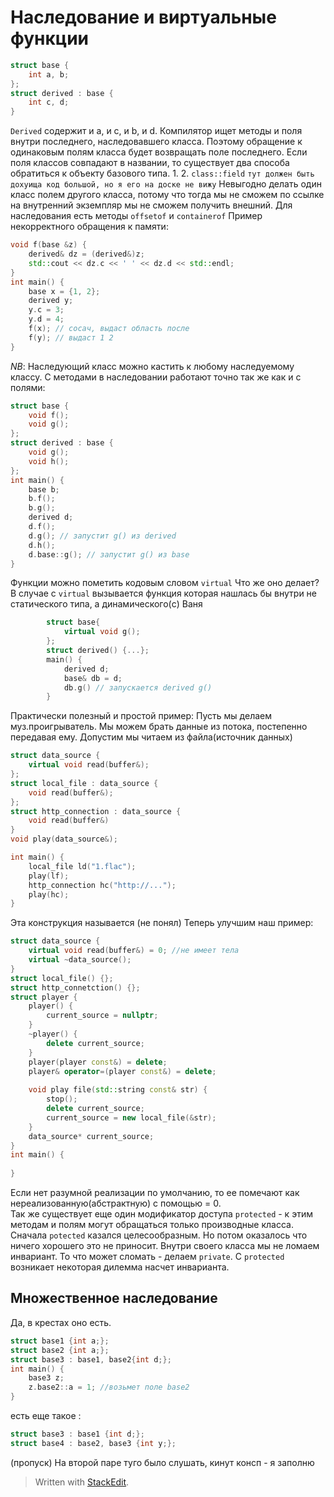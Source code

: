 ﻿# Наследование и виртуальные функции
```c++
struct base {
	int a, b;
};
struct derived : base {
	int c, d;
}
```
`Derived` содержит и а, и с, и b, и d.
Компилятор ищет методы и поля внутри последнего, наследовавшего класса. Поэтому обращение к одинаковым полям класса будет возвращать поле последнего.
Если поля классов совпадают в названии, то существует два способа обратиться к объекту базового типа.
1. 
2.  `class::field`
`тут должен быть дохуища код большой, но я его на доске не вижу`
Невыгодно делать один класс полем другого класса, потому что тогда мы не сможем по ссылке на внутренний экземпляр мы не сможем получить внешний.
Для наследования есть методы `offsetof` и `containerof`
Пример некорректного обращения к памяти: 
```c++
void f(base &z) {
	derived& dz = (derived&)z;
	std::cout << dz.c << ' ' << dz.d << std::endl;
}
int main() {
	base x = {1, 2};
	derived y;
	y.c = 3;
	y.d = 4;
	f(x); // сосач, выдаст область после
	f(y); // выдаст 1 2
}
``` 
$NB$: Наследующий класс можно кастить к любому наследуемому классу.
С методами в наследовании работают точно так же как и с полями:
```c++
struct base {
	void f();
	void g();
};
struct derived : base {
	void g();
	void h();
};
int main() {
	base b;
	b.f();
	b.g();
	derived d;
	d.f();
	d.g(); // запустит g() из derived
	d.h();
	d.base::g(); // запустит g() из base
}
```
Функции можно пометить кодовым словом `virtual`
Что же оно делает? В случае с `virtual` вызывается функция которая нашлась бы внутри не статического типа, а динамического(c) Ваня
```c++
		struct base{
			virtual void g();
		};
		struct derived() {...};
		main() {
			derived d;
			base& db = d;
			db.g() // запускается derived g()
		}
```
Практически полезный и простой пример:
Пусть мы делаем муз.проигрыватель. Мы можем брать данные из потока, постепенно передавая ему. Допустим мы читаем из файла(источник данных)
```c++
struct data_source {
	virtual void read(buffer&);
};
struct local_file : data_source {
	void read(buffer&);
};
struct http_connection : data_source {
	void read(buffer&)
}
void play(data_source&);

int main() {
	local_file ld("1.flac");
	play(lf);
	http_connection hc("http://...");
	play(hc);
}
``` 
Эта конструкция называется (не понял)
Теперь улучшим наш пример:
```c++
struct data_source {
	virtual void read(buffer&) = 0; //не имеет тела
	virtual ~data_source();
}
struct local_file() {};
struct http_connetction() {};
struct player {
	player() {
		current_source = nullptr;
	}
	~player() {
		delete current_source;
	}
	player(player const&) = delete;
	player& operator=(player const&) = delete;
	
	void play file(std::string const& str) {
		stop();
		delete current_source;
		current_source = new local_file(&str);
	}
	data_source* current_source;
}
int main() {
	
}
```
Если нет разумной реализации по умолчанию, то ее помечают как нереализованную(абстрактную) с помощью = 0.  
Так же существует еще один модификатор доступа `protected` - к этим методам и полям могут обращаться только производные класса.
Сначала `potected` казался целесообразным. Но потом оказалось что ничего хорошего это не приносит.
Внутри своего класса мы не ломаем инвариант. То что может сломать - делаем `private`.  С `protected` возникает некоторая дилемма насчет инварианта.

## Множественное наследование
Да, в крестах оно есть.
```c++
struct base1 {int a;};
struct base2 {int a;};
struct base3 : base1, base2{int d;};
int main() {
	base3 z;
	z.base2::a = 1; //возьмет поле base2
}
```
есть еще такое :
```c++
struct base3 : base1 {int d;};
struct base4 : base2, base3 {int y;};
```
 (пропуск)
 На второй паре туго было слушать, кинут консп - я заполню


> Written with [StackEdit](https://stackedit.io/).
